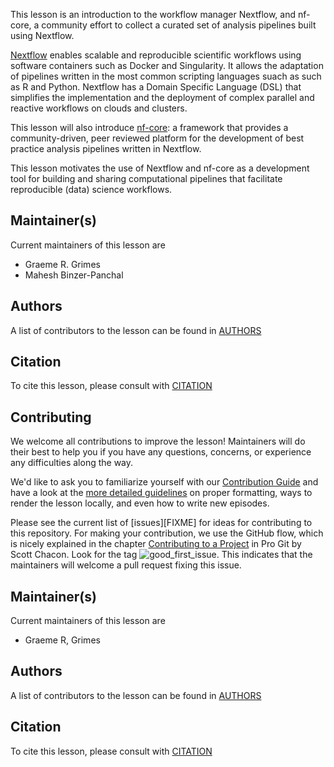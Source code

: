 
This lesson is an introduction to the workflow manager Nextflow, and nf-core, a community effort to collect a curated set of analysis pipelines built using Nextflow.

[Nextflow](https://www.nextflow.io/) enables scalable and reproducible scientific workflows using software containers such as Docker and Singularity. It allows the adaptation of pipelines written in the most common scripting languages suach as such as R and Python. Nextflow has a  Domain Specific Language (DSL) that simplifies the implementation and the deployment of complex parallel and reactive workflows on clouds and clusters.

This lesson will also introduce [nf-core](https://nf-co.re/): a framework that provides a community-driven, peer reviewed platform for the development of best practice analysis pipelines written in Nextflow.

This lesson motivates the use of Nextflow and nf-core as a development tool for building and sharing computational pipelines that facilitate reproducible (data) science workflows.

## Maintainer(s)

Current maintainers of this lesson are

* Graeme R. Grimes
* Mahesh Binzer-Panchal

## Authors

A list of contributors to the lesson can be found in [AUTHORS](AUTHORS)

## Citation

To cite this lesson, please consult with [CITATION](CITATION)





## Contributing

We welcome all contributions to improve the lesson! Maintainers will do their best to help you if you have any
questions, concerns, or experience any difficulties along the way.

We'd like to ask you to familiarize yourself with our [Contribution Guide](CONTRIBUTING.md) and have a look at
the [more detailed guidelines][lesson-example] on proper formatting, ways to render the lesson locally, and even
how to write new episodes.

Please see the current list of [issues][FIXME] for ideas for contributing to this
repository. For making your contribution, we use the GitHub flow, which is
nicely explained in the chapter [Contributing to a Project](http://git-scm.com/book/en/v2/GitHub-Contributing-to-a-Project) in Pro Git
by Scott Chacon.
Look for the tag ![good_first_issue](https://img.shields.io/badge/-good%20first%20issue-gold.svg). This indicates that the maintainers will welcome a pull request fixing this issue.


## Maintainer(s)

Current maintainers of this lesson are

* Graeme R, Grimes


## Authors

A list of contributors to the lesson can be found in [AUTHORS](AUTHORS)

## Citation

To cite this lesson, please consult with [CITATION](CITATION)

[cdh]: https://cdh.carpentries.org
[community-lessons]: https://carpentries.org/community-lessons
[lesson-example]: https://carpentries.github.io/lesson-example
